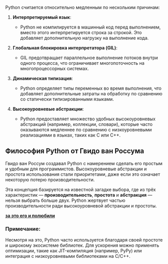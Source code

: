 Python считается относительно медленным по нескольким причинам:

1. **Интерпретируемый язык**:
   - Python не компилируется в машинный код перед выполнением, вместо этого интерпретируется строка за строкой. Это добавляет дополнительную нагрузку на выполнение кода.

2. **Глобальная блокировка интерпретатора (GIL)**:
   - GIL предотвращает параллельное выполнение потоков внутри одного процесса, что ограничивает многопоточность на многопроцессорных системах.

3. **Динамическая типизация**:
   - Python определяет типы переменных во время выполнения, что добавляет дополнительные затраты на обработку по сравнению со статически типизированными языками.

4. **Высокоуровневые абстракции**:
   - Python предоставляет множество удобных высокоуровневых абстракций (например, коллекции, словари), которые часто оказываются медленнее по сравнению с низкоуровневыми реализациями в языках, таких как C или C++.

## Философия Python от Гвидо ван Россума

Гвидо ван Россум создавал Python с намерением сделать его простым и удобным для программистов. Высокоуровневые абстракции и простота использования стали приоритетами, даже если это означает некоторую потерю производительности.

Эта концепция базируется на известной загадке выбора, где из трёх характеристик — **производительность**, **простота** и **абстракция** — нельзя выбрать больше двух. Python жертвует частью производительности ради высокоуровневой абстракции и простоты.

<u>**за это его и полюбили**</u>

### Примечание:
Несмотря на это, Python часто используется благодаря своей простоте и широкому экосистеме библиотек. Для ускорения можно применять оптимизации, такие как JIT-компиляция (например, PyPy) или интеграция с низкоуровневыми библиотеками на C/C++.
